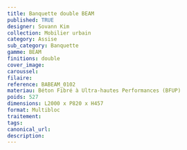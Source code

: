 ```yaml
---
title: Banquette double BEAM
published: TRUE
designer: Sovann Kim
collection: Mobilier urbain
category: Assise
sub_category: Banquette
gamme: BEAM
finitions: double
cover_image: 
caroussel: 
filaire: 
reference: BABEAM_0102
materiau: Béton Fibré à Ultra-hautes Performances (BFUP)
poids: 527
dimensions: L2000 x P820 x H457
format: Multibloc
traitement: 
tags: 
canonical_url: 
description: 
---
```

